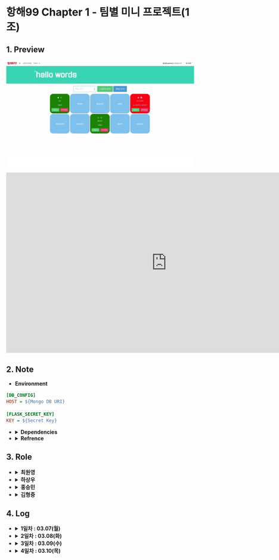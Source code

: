 # 항해99 Chapter 1 - 팀별 미니 프로젝트(1조)

## 1. Preview

[![항해99(6기) d반 1조 Chapter #1 미니 프로젝트 시연 영상 - Hello words](images/thumbnail.png)](https://www.youtube.com/watch?v=aFoNL9F2swQ)

<iframe src="https://www.youtube.com/embed/aFoNL9F2swQ" width="860" height="484" frameborder="0" allowfullscreen="true"></iframe>

## 2. Note

- **Environment**

```ini
[DB_CONFIG]
HOST = ${Mongo DB URI}

[FLASK_SECRET_KEY]
KEY = ${Secret Key}
```

<ul>
  <li>
    <details>
      <summary>
        <b>Dependencies</b>
      </summary>
      <div markdown="1">
        <ul>
          <li>flask</li>
          <li>pymongo</li>
          <li>PyJWT</li>
          <li>configparser</li>
          <li>certifi</li>
        </ul>
      </div>
    </details>
  </li>
  <li>
    <details>
      <summary>
        <b>Refrence</b>
      </summary>
      <div markdown="1">
        <ul>
          <a href="https://choewy.tistory.com/125"
            ><li>S.A(Start Assignment)</li></a>
        </ul>
      </div>
    </details>
  </li>
</ul>

## 3. Role

<ul>
  <li>
    <details>
      <summary>
        <b>최원영</b>
      </summary>
      <div markdown="1">
        <ul>
          <li>단어 조회 페이지 구현</li>
          <li>전체 기능 및 코드 검토, 기능 통합</li>
          <li>Repository 관리 및 MVC 패턴 적용</li>
        </ul>
      </div>
    </details>
  </li>
  <li>
    <details>
        <summary>
          <b>하상우</b>
        </summary>
        <div markdown="1">
          <ul>
            <li>회원가입, 로그인 페이지 구현</li>
            <li>회원 인증 API 구현</li>
          </ul>
        </div>
      </li>
	<li>
	<details>
    <summary>
      <b>홍승민</b>
    </summary>
    <div markdown="1">
      <ul>
        <li>단어 퀴즈 페이지 구현</li>
        <li>단어 수정 및 삭제 API 구현</li>
        <li>서버 배포 및 관리</li>
      </ul>
    </div>
  </details>
  <li>
    <details>
      <summary>
        <b>김형중</b>
      </summary>
      <div markdown="1">
        <ul>
          <li>단어 조회 API 구현</li>
          <li>단어 등록 API 구현</li>
          <li>커스텀 Alert 구현</li>
        </ul>
      </div>
    </details>
  </li>
</ul>

## 4. Log

<ul>
    <li>
  <details>
    <summary>
      <b>1일차 : 03.07(월)</b>
    </summary>
    <div markdown="1">
      <ul>
        <li>주제 선정 및 기능 정의</li>
        <li>템플릿 구성, DB 스키마 및 API 설계</li>
        <li>테스트 버전 구현 (템플릿 : 김형중, 하상우 / API : 최원영, 홍승민)</li>
        <li>점검 및 코드 리뷰 진행</li>
      </ul>
    </div>
  </details>
</li>
<li>
  <details>
      <summary>
        <b>2일차 : 03.08(화)</b>
      </summary>
      <div markdown="1">
        <ul>
          <li>세부 내용 설계 및 로직 확정</li>
          <li>역할 분담</li>
          <li>JWT 사용자 인증, 인가 기능 구현</li>
          <li>전체 템플릿 구현 완료</li>
        </ul>
      </div>
    </li>
  <li>
  <details>
  <summary>
    <b>3일차 : 03.09(수)</b>
  </summary>
  <div markdown="1">
    <ul>
      <li>중간 점검 및 코드 리뷰 진행</li>
      <li>전체 기능 구현 완료</li>
      <li>코드 병합</li>
    </ul>
  </div>
</details>
<li>
  <details>
    <summary>
      <b>4일차 : 03.10(목)</b>
    </summary>
    <div markdown="1">
      <ul>
        <li>MVC 패턴으로 구조 변경</li>
        <li>유저의 이름(아이디) 표시</li>
        <li>커스텀 Alert 적용</li>
        <li>최종 검토</li>
        <li>시연 영상 촬영 및 편집</li>
        <li>코드 리뷰, MVC 구조 설명</li>
      </ul>
    </div>
  </details>
</li>
</ul>

